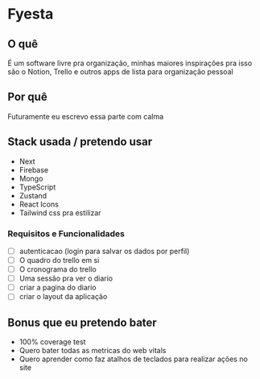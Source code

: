 # Fyesta

## O quê

É um software livre pra organização, minhas maiores inspirações pra isso são o Notion, Trello e outros apps de lista para organização pessoal

## Por quê

Futuramente eu escrevo essa parte com calma

## Stack usada / pretendo usar

- Next
- Firebase
- Mongo
- TypeScript
- Zustand
- React Icons
- Tailwind css pra estilizar

### Requisitos e Funcionalidades

- [ ] autenticacao (login para salvar os dados por perfil)
- [ ] O quadro do trello em si
- [ ] O cronograma do trello
- [ ] Uma sessão pra ver o diario
- [ ] criar a pagina do diario
- [ ] criar o layout da aplicação

## Bonus que eu pretendo bater

- 100% coverage test
- Quero bater todas as metricas do web vitals
- Quero aprender como faz atalhos de teclados para realizar ações no site
